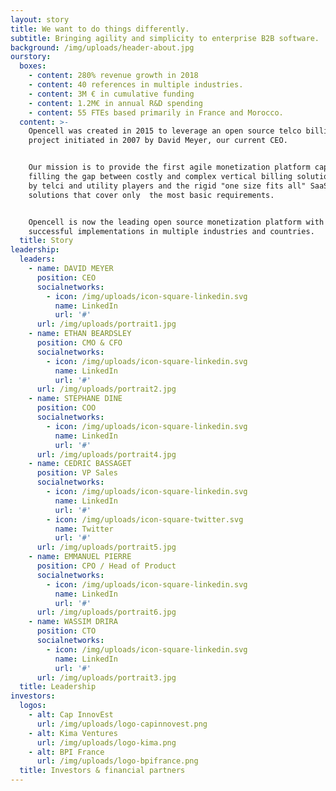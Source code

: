 ```yaml
---
layout: story
title: We want to do things differently.
subtitle: Bringing agility and simplicity to enterprise B2B software.
background: /img/uploads/header-about.jpg
ourstory:
  boxes:
    - content: 280% revenue growth in 2018
    - content: 40 references in multiple industries.
    - content: 3M € in cumulative funding
    - content: 1.2M€ in annual R&D spending
    - content: 55 FTEs based primarily in France and Morocco.
  content: >-
    Opencell was created in 2015 to leverage an open source telco billing
    project initiated in 2007 by David Meyer, our current CEO.


    Our mission is to provide the first agile monetization platform capable of
    filling the gap between costly and complex vertical billing solutions used
    by telci and utility players and the rigid "one size fits all" SaaS
    solutions that cover only  the most basic requirements.


    Opencell is now the leading open source monetization platform with over 40
    successful implementations in multiple industries and countries.
  title: Story
leadership:
  leaders:
    - name: DAVID MEYER
      position: CEO
      socialnetworks:
        - icon: /img/uploads/icon-square-linkedin.svg
          name: LinkedIn
          url: '#'
      url: /img/uploads/portrait1.jpg
    - name: ETHAN BEARDSLEY
      position: CMO & CFO
      socialnetworks:
        - icon: /img/uploads/icon-square-linkedin.svg
          name: LinkedIn
          url: '#'
      url: /img/uploads/portrait2.jpg
    - name: STEPHANE DINE
      position: COO
      socialnetworks:
        - icon: /img/uploads/icon-square-linkedin.svg
          name: LinkedIn
          url: '#'
      url: /img/uploads/portrait4.jpg
    - name: CEDRIC BASSAGET
      position: VP Sales
      socialnetworks:
        - icon: /img/uploads/icon-square-linkedin.svg
          name: LinkedIn
          url: '#'
        - icon: /img/uploads/icon-square-twitter.svg
          name: Twitter
          url: '#'
      url: /img/uploads/portrait5.jpg
    - name: EMMANUEL PIERRE
      position: CPO / Head of Product
      socialnetworks:
        - icon: /img/uploads/icon-square-linkedin.svg
          name: LinkedIn
          url: '#'
      url: /img/uploads/portrait6.jpg
    - name: WASSIM DRIRA
      position: CTO
      socialnetworks:
        - icon: /img/uploads/icon-square-linkedin.svg
          name: LinkedIn
          url: '#'
      url: /img/uploads/portrait3.jpg
  title: Leadership
investors:
  logos:
    - alt: Cap InnovEst
      url: /img/uploads/logo-capinnovest.png
    - alt: Kima Ventures
      url: /img/uploads/logo-kima.png
    - alt: BPI France
      url: /img/uploads/logo-bpifrance.png
  title: Investors & financial partners
---
```


